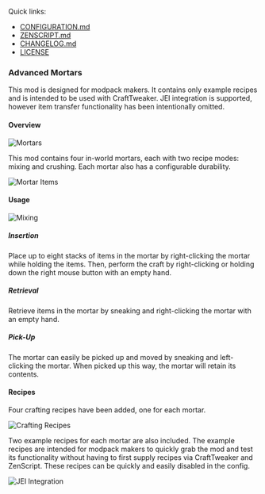 Quick links:

* [CONFIGURATION.md](https://github.com/codetaylor/advancedmortars/blob/master/CONFIG.md)
* [ZENSCRIPT.md](https://github.com/codetaylor/advancedmortars/blob/master/ZENSCRIPT.md)
* [CHANGELOG.md](https://github.com/codetaylor/advancedmortars/blob/master/CHANGELOG.md)
* [LICENSE](https://github.com/codetaylor/advancedmortars/blob/master/LICENSE)

### Advanced Mortars

This mod is designed for modpack makers. It contains only example recipes and is intended to be used with CraftTweaker. JEI integration is supported, however item transfer functionality has been intentionally omitted.

#### Overview

![Mortars](https://raw.githubusercontent.com/codetaylor/advancedmortars/master/assets/mortars.png)

This mod contains four in-world mortars, each with two recipe modes: mixing and crushing. Each mortar also has a configurable durability.

![Mortar Items](https://raw.githubusercontent.com/codetaylor/advancedmortars/master/assets/items.png)

#### Usage

![Mixing](https://raw.githubusercontent.com/codetaylor/advancedmortars/master/assets/gifs/usage.gif)

##### Insertion

Place up to eight stacks of items in the mortar by right-clicking the mortar while holding the items. Then, perform the craft by right-clicking or holding down the right mouse button with an empty hand. 

##### Retrieval

Retrieve items in the mortar by sneaking and right-clicking the mortar with an empty hand.

##### Pick-Up

The mortar can easily be picked up and moved by sneaking and left-clicking the mortar. When picked up this way, the mortar will retain its contents.

#### Recipes

Four crafting recipes have been added, one for each mortar.

![Crafting Recipes](https://raw.githubusercontent.com/codetaylor/advancedmortars/master/assets/recipes0.png)

Two example recipes for each mortar are also included. The example recipes are intended for modpack makers to quickly grab the mod and test its functionality without having to first supply recipes via CraftTweaker and ZenScript. These recipes can be quickly and easily disabled in the config.

![JEI Integration](https://raw.githubusercontent.com/codetaylor/advancedmortars/master/assets/jei_integration2.png)